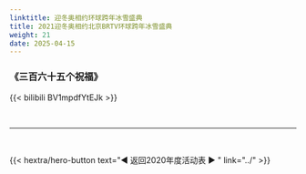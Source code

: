 ```yaml
---
linktitle: 迎冬奥相约环球跨年冰雪盛典
title: 2021迎冬奥相约北京BRTV环球跨年冰雪盛典
weight: 21
date: 2025-04-15
---
```


### 《三百六十五个祝福》

{{< bilibili BV1mpdfYtEJk >}}

<br>
<hr>
<br>

{{< hextra/hero-button text="◀ 返回2020年度活动表 ▶ " link="../" >}}



